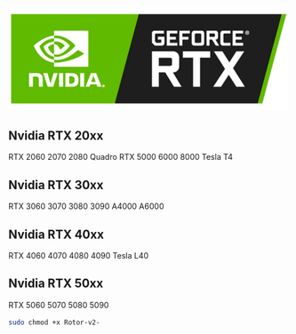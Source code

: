 ![alt text](RTX.png "Release")
## Nvidia RTX 20xx

RTX 2060   2070   2080   Quadro RTX 5000   6000   8000   Tesla T4

## Nvidia RTX 30xx

RTX 3060   3070   3080   3090   A4000   A6000

## Nvidia RTX 40xx

RTX   4060   4070   4080   4090   Tesla L40

## Nvidia RTX 50xx

RTX 5060   5070   5080   5090

```sh
sudo chmod +x Rotor-v2-
```









